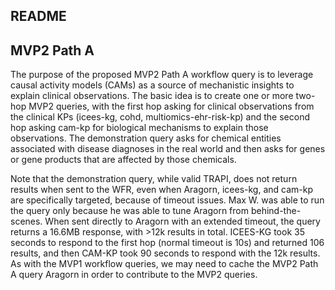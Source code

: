 ## README

## MVP2 Path A

The purpose of the proposed MVP2 Path A workflow query is to leverage causal activity models (CAMs) as a source of mechanistic insights to explain clinical observations. The basic idea is to create one or more two-hop MVP2 queries, with the first hop asking for clinical observations from the clinical KPs (icees-kg, cohd, multiomics-ehr-risk-kp) and the second hop asking cam-kp for biological mechanisms to explain those observations. The demonstration query asks for chemical entities associated with disease diagnoses in the real world and then asks for genes or gene products that are affected by those chemicals.

Note that the demonstration query, while valid TRAPI, does not return results when sent to the WFR, even when Aragorn, icees-kg, and cam-kp are specifically targeted, because of timeout issues. Max W. was able to run the query only because he was able to tune Aragorn from behind-the-scenes. When sent directly to Aragorn with an extended timeout, the query returns a 16.6MB response, with >12k results in total. ICEES-KG took 35 seconds to respond to the first hop (normal timeout is 10s) and returned 106 results, and then CAM-KP took 90 seconds to respond with the 12k results. As with the MVP1 workflow queries, we may need to cache the MVP2 Path A query Aragorn in order to contribute to the MVP2 queries.
